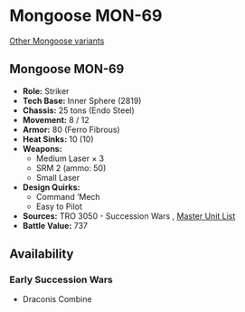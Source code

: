 # Mongoose MON-69 

[Other Mongoose variants](../mongoose.md) 

## Mongoose MON-69 

- **Role:** Striker 
- **Tech Base:** Inner Sphere (2819) 
- **Chassis:** 25 tons (Endo Steel) 
- **Movement:** 8 / 12 
- **Armor:** 80 (Ferro Fibrous) 
- **Heat Sinks:** 10 (10) 
- **Weapons:** 
  - Medium Laser × 3 
  - SRM 2 (ammo: 50) 
  - Small Laser 
- **Design Quirks:** 
  - Command ’Mech 
  - Easy to Pilot 
- **Sources:** TRO 3050 - Succession Wars , [Master Unit List](http://masterunitlist.info/Unit/Details/4656/mongoose-mon-69) 
- **Battle Value:** 737 

## Availability 

### Early Succession Wars 

- Draconis Combine 

